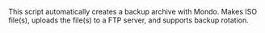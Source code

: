 This script automatically creates a backup archive with Mondo.
Makes ISO file(s), uploads the file(s) to a FTP server, and supports backup rotation.
